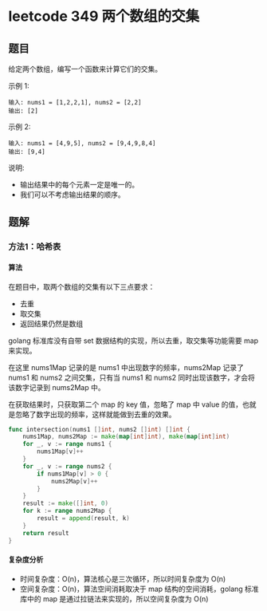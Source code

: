 # leetcode 349 两个数组的交集

## 题目

给定两个数组，编写一个函数来计算它们的交集。

示例 1:
```text
输入: nums1 = [1,2,2,1], nums2 = [2,2]
输出: [2]
```

示例 2:
```text
输入: nums1 = [4,9,5], nums2 = [9,4,9,8,4]
输出: [9,4]
```

说明:

- 输出结果中的每个元素一定是唯一的。
- 我们可以不考虑输出结果的顺序。

## 题解

### 方法1：哈希表

#### 算法

在题目中，取两个数组的交集有以下三点要求：

- 去重
- 取交集
- 返回结果仍然是数组

golang 标准库没有自带 set 数据结构的实现，所以去重，取交集等功能需要 map 来实现。

在这里 nums1Map 记录的是 nums1 中出现数字的频率，nums2Map 记录了 nums1 和 nums2 之间交集，只有当 nums1 和 nums2 同时出现该数字，才会将该数字记录到 nums2Map 中。

在获取结果时，只获取第二个 map 的 key 值，忽略了 map 中 value 的值，也就是忽略了数字出现的频率，这样就能做到去重的效果。

```go
func intersection(nums1 []int, nums2 []int) []int {
	nums1Map, nums2Map := make(map[int]int), make(map[int]int)
	for _, v := range nums1 {
		nums1Map[v]++
	}
	for _, v := range nums2 {
		if nums1Map[v] > 0 {
			nums2Map[v]++
		}
	}
	result := make([]int, 0)
	for k := range nums2Map {
		result = append(result, k)
	}
	return result
}
```

#### 复杂度分析

- 时间复杂度：O(n)，算法核心是三次循环，所以时间复杂度为 O(n)
- 空间复杂度：O(n)，算法空间消耗取决于 map 结构的空间消耗，golang 标准库中的 map 是通过拉链法来实现的，所以空间复杂度为 O(n)